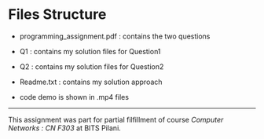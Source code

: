 # Files Structure

- programming_assignment.pdf : contains the two questions

- Q1 : contains my solution files for Question1

- Q2 : contains my solution files for Question2

- Readme.txt : contains my solution approach

- code demo is shown in .mp4 files

--- 
This assignment was part for partial filfillment of course *Computer Networks :  CN F303* at BITS Pilani.

